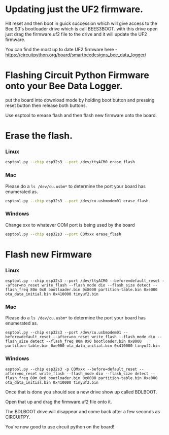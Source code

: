 # Updating just the UF2 firmware. 

Hit reset and then boot in guick succession which will give access to the Bee S3's bootloader drive which is call BEES3BOOT.
with this drive open just drag the firmware.uf2 file to the drive and it will update the UF2 firmware.

You can find the most up to date UF2 firmware here - https://circuitpython.org/board/smartbeedesigns_bee_data_logger/

# Flashing Circuit Python Firmware onto your Bee Data Logger.

put the board into download mode by holding boot button and pressing reset button then release both buttons. <br/>

Use esptool to erease flash and then flash new firmware onto the board.

# Erase the flash.
### Linux
```bash
esptool.py --chip esp32s3 --port /dev/ttyACM0 erase_flash
```

### Mac
Please do a `ls /dev/cu.usbm*` to determine the port your board has enumerated as.
```bash
esptool.py --chip esp32s3 --port /dev/cu.usbmodem01 erase_flash
```

### Windows
Change xxx to whatever COM port is being used by the board
```bash
esptool.py --chip esp32s3 --port COMxxx erase_flash
```
# Flash new Firmware

### Linux
````
esptool.py --chip esp32s3 --port /dev/ttyACM0 --before=default_reset --after=no_reset write_flash --flash_mode dio --flash_size detect --flash_freq 80m 0x0 bootloader.bin 0x8000 partition-table.bin 0xe000 ota_data_initial.bin 0x410000 tinyuf2.bin
````

### Mac
Please do a `ls /dev/cu.usbm*` to determine the port your board has enumerated as.
````
esptool.py --chip esp32s3 --port /dev/cu.usbmodem01 --before=default_reset --after=no_reset write_flash --flash_mode dio --flash_size detect --flash_freq 80m 0x0 bootloader.bin 0x8000 partition-table.bin 0xe000 ota_data_initial.bin 0x410000 tinyuf2.bin
````

### Windows
````
esptool.py --chip esp32s3 -p COMxxx --before=default_reset --after=no_reset write_flash --flash_mode dio --flash_size detect --flash_freq 80m 0x0 bootloader.bin 0x8000 partition-table.bin 0xe000 ota_data_initial.bin 0x410000 tinyuf2.bin
````

Once that is done you should see a new drive show up called BDLBOOT.<br/>

Open that up and drag the firmware.uf2 file onto it.<br/>

The BDLBOOT drive will disappear and come back after a few seconds as CIRCUITPY.<br/>

You're now good to use circuit python on the board!

